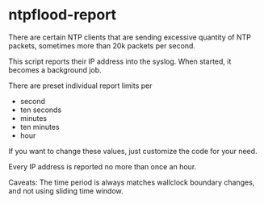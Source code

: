 # ntpflood-report

There are certain NTP clients that are sending excessive quantity
of NTP packets, sometimes more than 20k packets per second.

This script reports their IP address into the syslog.
When started, it becomes a background job.

There are preset individual report limits per
- second
- ten seconds
- minutes
- ten minutes
- hour

If you want to change these values, just customize the code for your need.

Every IP address is reported no more than once an hour.

Caveats:
The time period is always matches wallclock boundary changes,
and not using sliding time window.
